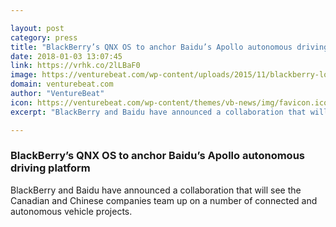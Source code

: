 ```yaml
---

layout: post
category: press
title: "BlackBerry’s QNX OS to anchor Baidu’s Apollo autonomous driving platform"
date: 2018-01-03 13:07:45
link: https://vrhk.co/2lLBaF0
image: https://venturebeat.com/wp-content/uploads/2015/11/blackberry-logo-crop.jpg?fit=780%2C410&strip=all
domain: venturebeat.com
author: "VentureBeat"
icon: https://venturebeat.com/wp-content/themes/vb-news/img/favicon.ico
excerpt: "BlackBerry and Baidu have announced a collaboration that will see the Canadian and Chinese companies team up on a number of connected and autonomous vehicle projects."

---
```


### BlackBerry’s QNX OS to anchor Baidu’s Apollo autonomous driving platform

BlackBerry and Baidu have announced a collaboration that will see the Canadian and Chinese companies team up on a number of connected and autonomous vehicle projects.